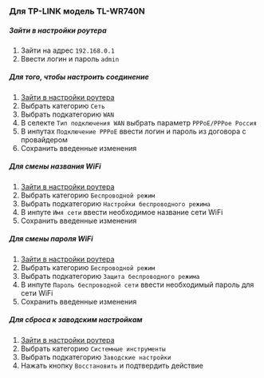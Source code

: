 ### Для TP-LINK модель TL-WR740N
##### Зайти в настройки роутера
1. Зайти на адрес `192.168.0.1`
2. Ввести логин и пароль `admin`
##### Для того, чтобы настроить соединение
1. [Зайти в настройки роутера](WiFi%20setup%20guide.md#Перейти%20в%20настройки%20роутера)
2. Выбрать категорию `Сеть`
3. Выбрать подкатегорию `WAN`
4. В селекте `Тип подключения WAN` выбрать параметр `PPPoE/PPPoe Россия`
5. В инпутах `Подключение PPPoE` ввести логин и пароль из договора с провайдером 
6. Сохранить введенные изменения
##### Для смены названия WiFi
1. [Зайти в настройки роутера](WiFi%20setup%20guide.md#Перейти%20в%20настройки%20роутера)
2. Выбрать категорию `Беспроводной режим`
3. Выбрать подкатегорию `Настройки беспроводного режима`
4. В инпуте `Имя сети` ввести необходимое название сети WiFi
5. Сохранить введенные изменения
##### Для смены пароля WiFi
1. [Зайти в настройки роутера](WiFi%20setup%20guide.md#Перейти%20в%20настройки%20роутера)
2. Выбрать категорию `Беспроводной режим`
3. Выбрать подкатегорию `Защита беспроводного режима`
4. В инпуте `Пароль беспроводной сети` ввести необходимый пароль для сети WiFi
5. Сохранить введенные изменения
##### Для сброса к заводским настройкам
1. [Зайти в настройки роутера](WiFi%20setup%20guide.md#Перейти%20в%20настройки%20роутера)
2. Выбрать категорию `Системные инструменты`
3. Выбрать подкатегорию `Заводские настройки`
4. Нажать кнопку `Восстановить` и подтвердить действие